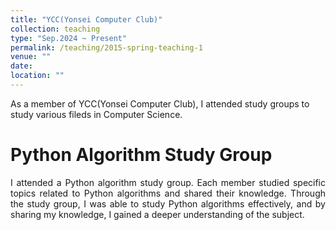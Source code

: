 ```yaml
---
title: "YCC(Yonsei Computer Club)"
collection: teaching
type: "Sep.2024 ~ Present"
permalink: /teaching/2015-spring-teaching-1
venue: ""
date: 
location: ""
---
```


As a member of YCC(Yonsei Computer Club), I attended study groups to study various fileds in Computer Science.

**Python Algorithm Study Group**
=====

<div align="justify">
I attended a Python algorithm study group. Each member studied specific topics related to Python algorithms and shared their knowledge. Through the study group, I was able to study Python algorithms effectively, and by sharing my knowledge, I gained a deeper understanding of the subject.
</div>
